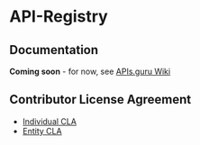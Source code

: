 # API-Registry

## Documentation

**Coming soon** - for now, see [APIs.guru Wiki](https://github.com/APIs-guru/openapi-directory/wiki/Development)

## Contributor License Agreement

* [Individual CLA](./CLA/CLA.md)
* [Entity CLA](./CLA/entity-CLA.md)

